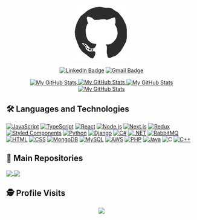 <div align="center">
  <picture>
    <source
      srcset="/assets/github-light.gif"
      media="(prefers-color-scheme: dark)"
    />
    <source
      srcset="/assets/github-dark.gif"
      media="(prefers-color-scheme: light), (prefers-color-scheme: no-preference)"
    />
    <img src="/assets/github-dark.gif" width="150px" />
  </picture>
  
  [![LinkedIn Badge](https://img.shields.io/badge/LinkedIn-blue?style=for-the-badge&logo=linkedin&logoColor=white)](https://www.linkedin.com/in/raulscoelho)
  [![Gmail Badge](https://img.shields.io/badge/Gmail-D14836?style=for-the-badge&logo=gmail&logoColor=white)](mailto:raul.s.coelho@gmail.com)
  
  <a href="https://github.com/raulscoelho#gh-dark-mode-only">
    <img src="https://github-readme-stats.vercel.app/api?username=raulscoelho&show_icons=true&include_all_commits=true&theme=dracula&hide_border=true" alt="My GitHub Stats" align="center" />
  </a>
  <a href="https://github.com/raulscoelho#gh-light-mode-only">
    <img src="https://github-readme-stats.vercel.app/api?username=raulscoelho&show_icons=true&include_all_commits=true" alt="My GitHub Stats" />
  </a>
  <a href="https://github.com/raulscoelho#gh-dark-mode-only">
    <img src="https://github-readme-stats.vercel.app/api/top-langs/?username=raulscoelho&layout=compact&theme=dracula&hide_border=true&exclude_repo=masstransit,microservices-dotnet6" alt="My GitHub Stats" align="center" />
  </a>
  <a href="https://github.com/raulscoelho#gh-light-mode-only">
    <img src="https://github-readme-stats.vercel.app/api/top-langs/?username=raulscoelho&layout=compact&exclude_repo=masstransit,microservices-dotnet6" alt="My GitHub Stats" />
  </a>
</div>

## :hammer_and_wrench: Languages and Technologies  <br />
[![JavaScript](https://skillicons.dev/icons?i=js)](https://developer.mozilla.org/en-US/docs/Learn/Getting_started_with_the_web/JavaScript_basics)
[![TypeScript](https://skillicons.dev/icons?i=ts)](https://www.typescriptlang.org/docs/handbook/typescript-in-5-minutes.html)
[![React](https://skillicons.dev/icons?i=react)](https://reactjs.org/docs/getting-started.html)
[![Node.js](https://skillicons.dev/icons?i=nodejs)](https://nodejs.org/en/docs)
[![Next.js](https://skillicons.dev/icons?i=next)](https://nextjs.org/docs/getting-started)
[![Redux](https://skillicons.dev/icons?i=redux)](https://redux.js.org)
[![Styled Components](https://skillicons.dev/icons?i=styledcomponents)](https://styled-components.com)
[![Python](https://skillicons.dev/icons?i=python)](https://www.python.org/doc)
[![Django](https://skillicons.dev/icons?i=django)](https://docs.djangoproject.com/en/3.2)
[![C#](https://skillicons.dev/icons?i=cs)](https://docs.microsoft.com/en-us/dotnet/csharp)
[![.NET](https://skillicons.dev/icons?i=dotnet)](https://docs.microsoft.com/en-us/dotnet)
[![RabbitMQ](https://skillicons.dev/icons?i=rabbitmq)](https://www.rabbitmq.com)
[![HTML](https://skillicons.dev/icons?i=html)](https://developer.mozilla.org/en-US/docs/Learn/HTML/Introduction_to_HTML)
[![CSS](https://skillicons.dev/icons?i=css)](https://developer.mozilla.org/en-US/docs/Learn/CSS/First_steps)
[![MongoDB](https://skillicons.dev/icons?i=mongodb)](https://docs.mongodb.com/manual)
[![MySQL](https://skillicons.dev/icons?i=mysql)](https://dev.mysql.com/doc)
[![AWS](https://skillicons.dev/icons?i=aws)](https://aws.amazon.com)
[![PHP](https://skillicons.dev/icons?i=php)](https://www.php.net)
[![Java](https://skillicons.dev/icons?i=java)](https://www.java.com)
![C](https://skillicons.dev/icons?i=c)
[![C++](https://skillicons.dev/icons?i=cpp)](https://learn.microsoft.com/pt-br/cpp/cpp/?view=msvc-170)

## :file_folder: Main Repositories  <br />
<a href="https://github.com/RaulSCoelho/Estudos">
  <picture>
    <source
      srcset="https://github-readme-stats.vercel.app/api/pin/?username=raulscoelho&repo=estudos&hide_border=true&theme=dracula"
      media="(prefers-color-scheme: dark)"
    />
    <source
      srcset="https://github-readme-stats.vercel.app/api/pin/?username=raulscoelho&repo=estudos"
      media="(prefers-color-scheme: light), (prefers-color-scheme: no-preference)"
    />
    <img src="https://github-readme-stats.vercel.app/api/pin/?username=raulscoelho&repo=estudos" align="center" />
  </picture>
</a>
<a href="https://github.com/RaulSCoelho/raulscoelho.github.io">
  <picture>
    <source
      srcset="https://github-readme-stats.vercel.app/api/pin/?username=raulscoelho&repo=raulscoelho.github.io&hide_border=true&theme=dracula"
      media="(prefers-color-scheme: dark)"
    />
    <source
      srcset="https://github-readme-stats.vercel.app/api/pin/?username=raulscoelho&repo=raulscoelho.github.io"
      media="(prefers-color-scheme: light), (prefers-color-scheme: no-preference)"
    />
    <img src="https://github-readme-stats.vercel.app/api/pin/?username=raulscoelho&repo=raulscoelho.github.io" align="center" />
  </picture>
</a>

## :detective: Profile Visits  <br />
 <p align="center"> 
   <img alingn="center" src="https://profile-counter.glitch.me/raulscoelho/count.svg" />
 </p>
